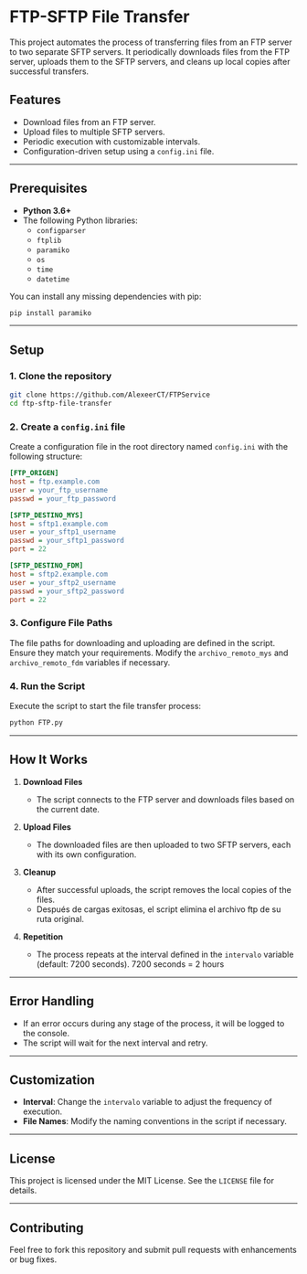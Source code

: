 # FTP-SFTP File Transfer

This project automates the process of transferring files from an FTP server to two separate SFTP servers. It periodically downloads files from the FTP server, uploads them to the SFTP servers, and cleans up local copies after successful transfers.

## Features
- Download files from an FTP server.
- Upload files to multiple SFTP servers.
- Periodic execution with customizable intervals.
- Configuration-driven setup using a `config.ini` file.

---

## Prerequisites

- **Python 3.6+**
- The following Python libraries:
  - `configparser`
  - `ftplib`
  - `paramiko`
  - `os`
  - `time`
  - `datetime`

You can install any missing dependencies with pip:

```bash
pip install paramiko
```

---

## Setup

### 1. Clone the repository

```bash
git clone https://github.com/AlexeerCT/FTPService
cd ftp-sftp-file-transfer
```

### 2. Create a `config.ini` file

Create a configuration file in the root directory named `config.ini` with the following structure:

```ini
[FTP_ORIGEN]
host = ftp.example.com
user = your_ftp_username
passwd = your_ftp_password

[SFTP_DESTINO_MYS]
host = sftp1.example.com
user = your_sftp1_username
passwd = your_sftp1_password
port = 22

[SFTP_DESTINO_FDM]
host = sftp2.example.com
user = your_sftp2_username
passwd = your_sftp2_password
port = 22
```

### 3. Configure File Paths

The file paths for downloading and uploading are defined in the script. Ensure they match your requirements. Modify the `archivo_remoto_mys` and `archivo_remoto_fdm` variables if necessary.

### 4. Run the Script

Execute the script to start the file transfer process:

```bash
python FTP.py
```

---

## How It Works

1. **Download Files**
   - The script connects to the FTP server and downloads files based on the current date.
   
2. **Upload Files**
   - The downloaded files are then uploaded to two SFTP servers, each with its own configuration.

3. **Cleanup**
   - After successful uploads, the script removes the local copies of the files.
   - Después de cargas exitosas, el script elimina el archivo ftp de su ruta original. 

4. **Repetition**
   - The process repeats at the interval defined in the `intervalo` variable (default: 7200 seconds). 7200 seconds = 2 hours

---

## Error Handling
- If an error occurs during any stage of the process, it will be logged to the console.
- The script will wait for the next interval and retry.

---

## Customization
- **Interval**: Change the `intervalo` variable to adjust the frequency of execution.
- **File Names**: Modify the naming conventions in the script if necessary.

---

## License
This project is licensed under the MIT License. See the `LICENSE` file for details.

---

## Contributing
Feel free to fork this repository and submit pull requests with enhancements or bug fixes.

